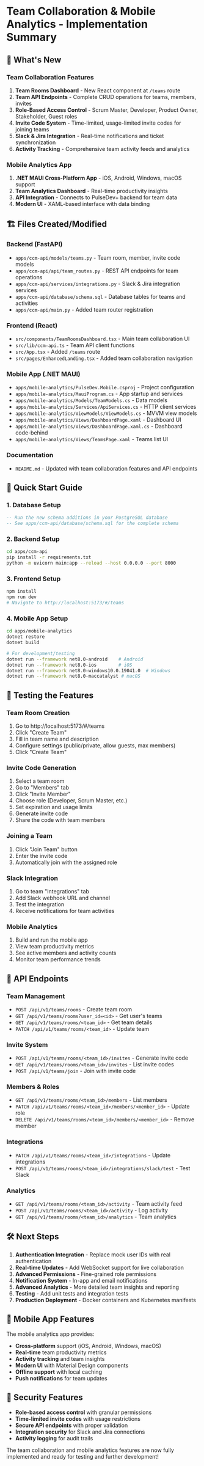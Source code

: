# Team Collaboration & Mobile Analytics - Implementation Summary

## 🎉 What's New

### Team Collaboration Features
1. **Team Rooms Dashboard** - New React component at `/teams` route
2. **Team API Endpoints** - Complete CRUD operations for teams, members, invites
3. **Role-Based Access Control** - Scrum Master, Developer, Product Owner, Stakeholder, Guest roles
4. **Invite Code System** - Time-limited, usage-limited invite codes for joining teams
5. **Slack & Jira Integration** - Real-time notifications and ticket synchronization
6. **Activity Tracking** - Comprehensive team activity feeds and analytics

### Mobile Analytics App
1. **.NET MAUI Cross-Platform App** - iOS, Android, Windows, macOS support
2. **Team Analytics Dashboard** - Real-time productivity insights
3. **API Integration** - Connects to PulseDev+ backend for team data
4. **Modern UI** - XAML-based interface with data binding

## 🏗️ Files Created/Modified

### Backend (FastAPI)
- `apps/ccm-api/models/teams.py` - Team room, member, invite code models
- `apps/ccm-api/api/team_routes.py` - REST API endpoints for team operations
- `apps/ccm-api/services/integrations.py` - Slack & Jira integration services
- `apps/ccm-api/database/schema.sql` - Database tables for teams and activities
- `apps/ccm-api/main.py` - Added team router registration

### Frontend (React)
- `src/components/TeamRoomsDashboard.tsx` - Main team collaboration UI
- `src/lib/ccm-api.ts` - Team API client functions
- `src/App.tsx` - Added `/teams` route
- `src/pages/EnhancedLanding.tsx` - Added team collaboration navigation

### Mobile App (.NET MAUI)
- `apps/mobile-analytics/PulseDev.Mobile.csproj` - Project configuration
- `apps/mobile-analytics/MauiProgram.cs` - App startup and services
- `apps/mobile-analytics/Models/TeamModels.cs` - Data models
- `apps/mobile-analytics/Services/ApiServices.cs` - HTTP client services
- `apps/mobile-analytics/ViewModels/ViewModels.cs` - MVVM view models
- `apps/mobile-analytics/Views/DashboardPage.xaml` - Dashboard UI
- `apps/mobile-analytics/Views/DashboardPage.xaml.cs` - Dashboard code-behind
- `apps/mobile-analytics/Views/TeamsPage.xaml` - Teams list UI

### Documentation
- `README.md` - Updated with team collaboration features and API endpoints

## 🚀 Quick Start Guide

### 1. Database Setup
```sql
-- Run the new schema additions in your PostgreSQL database
-- See apps/ccm-api/database/schema.sql for the complete schema
```

### 2. Backend Setup
```bash
cd apps/ccm-api
pip install -r requirements.txt
python -m uvicorn main:app --reload --host 0.0.0.0 --port 8000
```

### 3. Frontend Setup
```bash
npm install
npm run dev
# Navigate to http://localhost:5173/#/teams
```

### 4. Mobile App Setup
```bash
cd apps/mobile-analytics
dotnet restore
dotnet build

# For development/testing
dotnet run --framework net8.0-android    # Android
dotnet run --framework net8.0-ios        # iOS
dotnet run --framework net8.0-windows10.0.19041.0  # Windows
dotnet run --framework net8.0-maccatalyst # macOS
```

## 📝 Testing the Features

### Team Room Creation
1. Go to http://localhost:5173/#/teams
2. Click "Create Team"
3. Fill in team name and description
4. Configure settings (public/private, allow guests, max members)
5. Click "Create Team"

### Invite Code Generation
1. Select a team room
2. Go to "Members" tab
3. Click "Invite Member"
4. Choose role (Developer, Scrum Master, etc.)
5. Set expiration and usage limits
6. Generate invite code
7. Share the code with team members

### Joining a Team
1. Click "Join Team" button
2. Enter the invite code
3. Automatically join with the assigned role

### Slack Integration
1. Go to team "Integrations" tab
2. Add Slack webhook URL and channel
3. Test the integration
4. Receive notifications for team activities

### Mobile Analytics
1. Build and run the mobile app
2. View team productivity metrics
3. See active members and activity counts
4. Monitor team performance trends

## 🔧 API Endpoints

### Team Management
- `POST /api/v1/teams/rooms` - Create team room
- `GET /api/v1/teams/rooms?user_id=<id>` - Get user's teams
- `GET /api/v1/teams/rooms/<team_id>` - Get team details
- `PATCH /api/v1/teams/rooms/<team_id>` - Update team

### Invite System
- `POST /api/v1/teams/rooms/<team_id>/invites` - Generate invite code
- `GET /api/v1/teams/rooms/<team_id>/invites` - List invite codes
- `POST /api/v1/teams/join` - Join with invite code

### Members & Roles
- `GET /api/v1/teams/rooms/<team_id>/members` - List members
- `PATCH /api/v1/teams/rooms/<team_id>/members/<member_id>` - Update role
- `DELETE /api/v1/teams/rooms/<team_id>/members/<member_id>` - Remove member

### Integrations
- `PATCH /api/v1/teams/rooms/<team_id>/integrations` - Update integrations
- `POST /api/v1/teams/rooms/<team_id>/integrations/slack/test` - Test Slack

### Analytics
- `GET /api/v1/teams/rooms/<team_id>/activity` - Team activity feed
- `POST /api/v1/teams/rooms/<team_id>/activity` - Log activity
- `GET /api/v1/teams/rooms/<team_id>/analytics` - Team analytics

## 🛠️ Next Steps

1. **Authentication Integration** - Replace mock user IDs with real authentication
2. **Real-time Updates** - Add WebSocket support for live collaboration
3. **Advanced Permissions** - Fine-grained role permissions
4. **Notification System** - In-app and email notifications
5. **Advanced Analytics** - More detailed team insights and reporting
6. **Testing** - Add unit tests and integration tests
7. **Production Deployment** - Docker containers and Kubernetes manifests

## 📱 Mobile App Features

The mobile analytics app provides:
- **Cross-platform** support (iOS, Android, Windows, macOS)
- **Real-time** team productivity metrics
- **Activity tracking** and team insights
- **Modern UI** with Material Design components
- **Offline support** with local caching
- **Push notifications** for team updates

## 🔐 Security Features

- **Role-based access control** with granular permissions
- **Time-limited invite codes** with usage restrictions
- **Secure API endpoints** with proper validation
- **Integration security** for Slack and Jira connections
- **Activity logging** for audit trails

The team collaboration and mobile analytics features are now fully implemented and ready for testing and further development!

